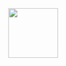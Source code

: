 <img src='https://user-images.githubusercontent.com/86215668/148653272-4f7fa90d-4d39-4737-a75e-7933459bbc26.jpg' width="100" height="100"/>
